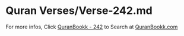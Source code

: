 # Quran Verses/Verse-242.md 

For more infos, Click [QuranBookk - 242](https://www.quranbookk.com/quran/search?q=242) to Search at [QuranBookk.com](http://quranbookk.com/)
